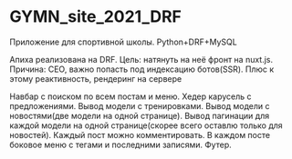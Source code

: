 # GYMN_site_2021_DRF

Приложение для спортивной школы.
Python+DRF+MySQL

Апиха реализована на DRF.
Цель: натянуть на неë фронт на nuxt.js.
Причина: СЕО, важно попасть под индексацию ботов(SSR). 
Плюс к этому реактивность, рендеринг на сервере

Навбар с поиском по всем постам и меню.
Хедер карусель с предложениями.
Вывод модели с тренировками.
Вывод модели с новостями(две модели на одной странице).
Вывод пагинации для каждой модели на одной странице(скорее всего оставлю только для новостей). 
Каждый пост можно комментировать.
В каждом посте боковое меню с тегами и последними записями.
Футер.

